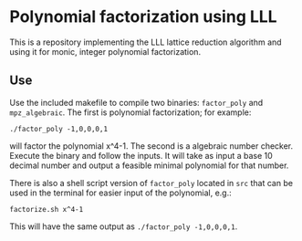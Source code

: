 # Polynomial factorization using LLL

This is a repository implementing the LLL lattice reduction algorithm and using it for monic, integer polynomial factorization. 

## Use

Use the included makefile to compile two binaries: ```factor_poly``` and ```mpz_algebraic```. The first is polynomial factorization; for example:
```
./factor_poly -1,0,0,0,1
```
will factor the polynomial x^4-1. The second is a algebraic number checker. Execute the binary and follow the inputs. It will take as input a base 10 decimal number and output a feasible minimal polynomial for that number. 

There is also a shell script version of ```factor_poly``` located in ```src``` that can be used in the terminal for easier input of the polynomial, e.g.:
```
factorize.sh x^4-1
```
This will have the same output as ```./factor_poly -1,0,0,0,1```. 
